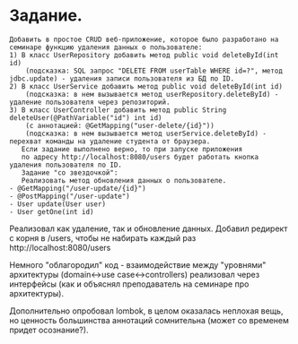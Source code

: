 # Задание.

```text
Добавить в простое CRUD веб-приложение, которое было разработано на семинаре функцию удаления данных о пользователе:
1) В класс UserRepository добавить метод public void deleteById(int id)
    (подсказка: SQL запрос "DELETE FROM userTable WHERE id=?", метод jdbc.update) - удаления записи пользователя из БД по ID.
2) В класс UserService добавить метод public void deleteById(int id)
    (подсказка: в нем вызывается метод userRepository.deleteById) - удаление пользователя через репозиторий.
3) В класс UserController добавить метод public String deleteUser(@PathVariable("id") int id)
    (с аннотацией: @GetMapping("user-delete/{id}")) 
    (подсказка: в нем вызывается метод userService.deleteById) - перехват команды на удаление студента от браузера.
   Если задание выполнено верно, то при запуске приложения 
   по адресу http://localhost:8080/users будет работать кнопка удаления пользователя по ID.
   Задание "со звездочкой":
   Реализовать метод обновления данных о пользователе.
- @GetMapping("/user-update/{id}")
- @PostMapping("/user-update")
- User update(User user)
- User getOne(int id)
```

Реализовал как удаление, так и обновление данных. Добавил редирект с корня в /users,
чтобы не набирать каждый раз http://localhost:8080/users

Немного "облагородил" код - взаимодействие между "уровнями" архитектуры (domain<->use case<->controllers)
реализовал через интерфейсы (как и объяснял преподаватель на семинаре про архитектуры).

Дополнительно опробовал lombok, в целом оказалась неплохая вещь, но ценность большинства
аннотаций сомнительна (может со временем придет осознание?).

